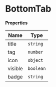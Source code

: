 <h1>BottomTab</h1>

**Properties**

| Name | Type |
| --- | --- |
| title | <code>string</code> | 
| tag | <code>number</code> | 
| icon | <code>object</code> | 
| visible | <code>boolean</code> | 
| badge | <code>string</code> | 

